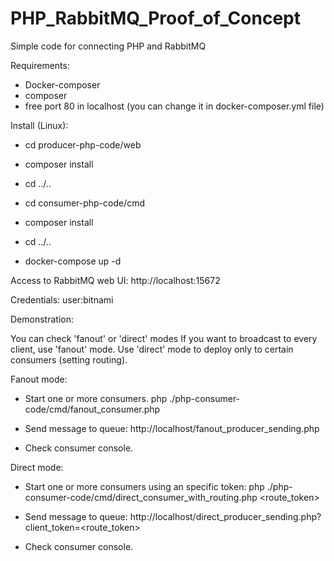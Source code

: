 # PHP_RabbitMQ_Proof_of_Concept
Simple code for connecting PHP and RabbitMQ

Requirements:
- Docker-composer
- composer
- free port 80 in localhost (you can change it in docker-composer.yml file)


Install (Linux):
- cd producer-php-code/web
- composer install
- cd ../..

- cd consumer-php-code/cmd
- composer install
- cd ../..

- docker-compose up -d

Access to RabbitMQ web UI:
http://localhost:15672

Credentials:
user:bitnami


Demonstration:

You can check 'fanout' or 'direct' modes
If you want to broadcast to every client, use 'fanout' mode.
Use 'direct' mode to deploy only to certain consumers (setting routing).

Fanout mode:
- Start one or more consumers.
  php ./php-consumer-code/cmd/fanout_consumer.php
  
- Send message to queue:
  http://localhost/fanout_producer_sending.php
  
- Check consumer console.


Direct mode:
- Start one or more consumers using an specific token:
  php ./php-consumer-code/cmd/direct_consumer_with_routing.php <route_token>
  
- Send message to queue:
  http://localhost/direct_producer_sending.php?client_token=<route_token>
  
- Check consumer console.






